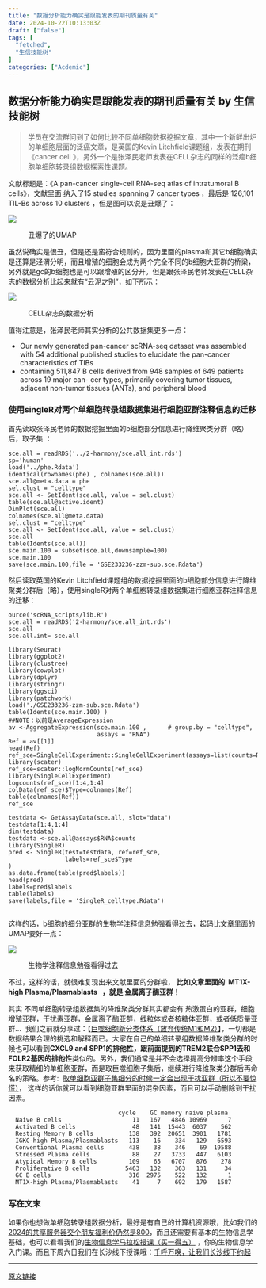 ```yaml
---
title: "数据分析能力确实是跟能发表的期刊质量有关"
date: 2024-10-22T10:13:03Z
draft: ["false"]
tags: [
  "fetched",
  "生信技能树"
]
categories: ["Acdemic"]
---
```

数据分析能力确实是跟能发表的期刊质量有关 by 生信技能树
------
<div><section data-tool="mdnice编辑器" data-website="https://www.mdnice.com"><blockquote data-tool="mdnice编辑器"><span></span><p>学员在交流群问到了如何比较不同单细胞数据挖掘文章，其中一个新鲜出炉的单细胞层面的泛癌文章，是英国的Kevin Litchfield课题组，发表在期刊《cancer cell 》，另外一个是张泽民老师发表在CELL杂志的同样的泛癌b细胞单细胞转录组数据探索性课题。</p></blockquote><p data-tool="mdnice编辑器">文献标题是：《A pan-cancer single-cell RNA-seq atlas of intratumoral B cells》，文献里面 纳入了15 studies spanning 7 cancer types ，最后是 126,101 TIL-Bs across 10 clusters ，但是图可以说是丑爆了：</p><p><img data-galleryid="" data-imgfileid="100050901" data-ratio="0.7611111111111111" data-s="300,640" data-src="https://mmbiz.qpic.cn/mmbiz_png/cZNhZQ6j4wwHmJZpG41OoBV8xGAthdewgC2WdBnriaFtjxcRLIT0QPrrUvNjoR6BImNgjd8QialcBb22arFaWshA/640?wx_fmt=png&amp;from=appmsg" data-type="png" data-w="1080" src="https://mmbiz.qpic.cn/mmbiz_png/cZNhZQ6j4wwHmJZpG41OoBV8xGAthdewgC2WdBnriaFtjxcRLIT0QPrrUvNjoR6BImNgjd8QialcBb22arFaWshA/640?wx_fmt=png&amp;from=appmsg"></p><figure data-tool="mdnice编辑器"><figcaption>丑爆了的UMAP</figcaption></figure><p data-tool="mdnice编辑器">虽然说确实是很丑，但是还是蛮符合规则的，因为里面的plasma和其它b细胞确实是还算是泾渭分明，而且增殖的细胞会成为两个完全不同的b细胞大亚群的桥梁，另外就是gc的b细胞也是可以跟增殖的区分开。但是跟张泽民老师发表在CELL杂志的数据分析比起来就有“云泥之别”，如下所示：</p><p><img data-galleryid="" data-imgfileid="100050899" data-ratio="0.9268518518518518" data-s="300,640" data-src="https://mmbiz.qpic.cn/mmbiz_png/cZNhZQ6j4wwHmJZpG41OoBV8xGAthdewx4CecicA7ica5kryeTBlFgu7wFibpXMCaevNhlszNjic6XkxDmje65LVVA/640?wx_fmt=png&amp;from=appmsg" data-type="png" data-w="1080" src="https://mmbiz.qpic.cn/mmbiz_png/cZNhZQ6j4wwHmJZpG41OoBV8xGAthdewx4CecicA7ica5kryeTBlFgu7wFibpXMCaevNhlszNjic6XkxDmje65LVVA/640?wx_fmt=png&amp;from=appmsg"></p><figure data-tool="mdnice编辑器"><figcaption>CELL杂志的数据分析</figcaption></figure><p data-tool="mdnice编辑器">值得注意是，张泽民老师其实分析的公共数据集更多一点：</p><ul data-tool="mdnice编辑器"><li><section>Our newly generated pan-cancer scRNA-seq dataset was assembled with 54 additional published studies to elucidate the pan-cancer characteristics of TIBs</section></li><li><section>containing 511,847 B cells derived from 948 samples of 649 patients across 19 major can- cer types, primarily covering tumor tissues, adjacent non-tumor tissues (ANTs), and peripheral blood</section></li></ul><h3 data-tool="mdnice编辑器"><span></span><span>使用singleR对两个单细胞转录组数据集进行细胞亚群注释信息的迁移</span><span></span></h3><p data-tool="mdnice编辑器">首先读取张泽民老师的数据挖掘里面的b细胞部分信息进行降维聚类分群<span>（略）</span>后，取子集 ：</p><pre data-tool="mdnice编辑器"><span></span><code>sce.all = readRDS(<span>'../2-harmony/sce.all_int.rds'</span>)<br>sp=<span>'human'</span> <br>load(<span>'../phe.Rdata'</span>) <br>identical(rownames(phe) , colnames(sce.all))<br>sce.all@meta.data = phe<br>sel.clust = <span>"celltype"</span><br>sce.all &lt;- SetIdent(sce.all, value = sel.clust)<br>table(sce.all@active.ident) <br>DimPlot(sce.all) <br>colnames(sce.all@meta.data) <br>sel.clust = <span>"celltype"</span><br>sce.all &lt;- SetIdent(sce.all, value = sel.clust)  <br>sce.all<br>table(Idents(sce.all))<br>sce.main.100 = subset(sce.all,downsample=<span>100</span>)<br>sce.main.100<br>save(sce.main.100,file = <span>'GSE233236-zzm-sub.sce.Rdata'</span>)<br></code></pre><p data-tool="mdnice编辑器">然后读取英国的Kevin Litchfield课题组的数据挖掘里面的b细胞部分信息进行降维聚类分群后<span>（略</span><span>）</span>，使用singleR对两个单细胞转录组数据集进行细胞亚群注释信息的迁移：</p><pre data-tool="mdnice编辑器"><span></span><code>ource(<span>'scRNA_scripts/lib.R'</span>)<br>sce.all = readRDS(<span>'2-harmony/sce.all_int.rds'</span>)<br>sce.all  <br>sce.all.int= sce.all<br> <br><span>library</span>(Seurat)<br><span>library</span>(ggplot2)<br><span>library</span>(clustree)<br><span>library</span>(cowplot)<br><span>library</span>(dplyr)<br><span>library</span>(stringr)<br><span>library</span>(ggsci)  <br><span>library</span>(patchwork)<br>load(<span>'./GSE233236-zzm-sub.sce.Rdata'</span>)  <br>table(Idents(sce.main.100) )<br><span>##NOTE：以前是AverageExpression</span><br>av &lt;-AggregateExpression(sce.main.100 ,      <span># group.by = "celltype",</span><br>                         assays = <span>"RNA"</span>) <br>Ref = av[[<span>1</span>]]<br>head(Ref)<br>ref_sce=SingleCellExperiment::SingleCellExperiment(assays=list(counts=Ref))<br><span>library</span>(scater)<br>ref_sce=scater::logNormCounts(ref_sce)<br><span>library</span>(SingleCellExperiment)<br>logcounts(ref_sce)[<span>1</span>:<span>4</span>,<span>1</span>:<span>4</span>]<br>colData(ref_sce)$Type=colnames(Ref)<br>table(colnames(Ref))<br>ref_sce<br><br>testdata &lt;- GetAssayData(sce.all, slot=<span>"data"</span>)<br>testdata[<span>1</span>:<span>4</span>,<span>1</span>:<span>4</span>]<br>dim(testdata)<br>testdata &lt;-sce.all@assays$RNA$counts <br><span>library</span>(SingleR)<br>pred &lt;- SingleR(test=testdata, ref=ref_sce, <br>                labels=ref_sce$Type<br>)<br>as.data.frame(table(pred$labels))<br>head(pred) <br>labels=pred$labels<br>table(labels)  <br>save(labels,file = <span>'SingleR_celltype.Rdata'</span>) <br><br></code></pre><p data-tool="mdnice编辑器">这样的话，b细胞的细分亚群的生物学注释信息勉强看得过去，起码比文章里面的UMAP要好一点：</p><p><img data-galleryid="" data-imgfileid="100050900" data-ratio="0.8252788104089219" data-s="300,640" data-src="https://mmbiz.qpic.cn/mmbiz_png/cZNhZQ6j4wwHmJZpG41OoBV8xGAthdewPDprQbzq1yfg9VibUDNiaBBuBW4gu7dLFkGYibCeQPz49EWqicE6t5wyPg/640?wx_fmt=png&amp;from=appmsg" data-type="png" data-w="1076" src="https://mmbiz.qpic.cn/mmbiz_png/cZNhZQ6j4wwHmJZpG41OoBV8xGAthdewPDprQbzq1yfg9VibUDNiaBBuBW4gu7dLFkGYibCeQPz49EWqicE6t5wyPg/640?wx_fmt=png&amp;from=appmsg"></p><figure data-tool="mdnice编辑器"><figcaption>生物学注释信息勉强看得过去</figcaption></figure><p data-tool="mdnice编辑器">不过，这样的话，就很难复现出来文献里面的分群啦， <strong>比如文章里面的  MT1X-high Plasma/Plasmablasts   ，就是 金属离子酶亚群！</strong></p><p data-tool="mdnice编辑器">其实 不同单细胞转录组数据集的降维聚类分群其实都会有 热激蛋白的亚群，细胞增殖亚群，干扰素亚群，金属离子酶亚群，线粒体或者核糖体亚群，或者低质量亚群...  我们之前就分享过：【<a href="https://mp.weixin.qq.com/s?__biz=MzAxMDkxODM1Ng==&amp;mid=2247524627&amp;idx=1&amp;sn=8b22bc888f19f1426830cd6e28c1a683&amp;scene=21#wechat_redirect" data-linktype="2">巨噬细胞新分类体系（放弃传统M1和M2）</a>】，一切都是数据结果合理的挑选和解释而已。大家在自己的单细转录组数据降维聚类分群的时候也可以看到<strong>CXCL9 and SPP1的排他性，跟前面提到的TREM2联合SPP1去和FOLR2基因的排他性</strong>类似的。另外，我们通常是并不会选择提高分辨率这个手段来获取精细的单细胞亚群，而是取巨噬细胞子集后，继续进行降维聚类分群后再命名的策略。参考:  <a href="http://mp.weixin.qq.com/s?__biz=MzAxMDkxODM1Ng==&amp;mid=2247528395&amp;idx=1&amp;sn=bcfa5dce6272a959a034a752daaeda5d&amp;chksm=9b4b2f70ac3ca666cc650400ca3e72e6e492ff8bdc005e3a83d8bb0d1992cf799cfadde2425b&amp;scene=21#wechat_redirect" data-linktype="2">取单细胞亚群子集细分的时候一定会出现干扰亚群（所以不要惊慌）</a>， 这样的话你就可以看到细胞亚群里面的混杂因素，而且可以手动删除到干扰因素。</p><pre data-tool="mdnice编辑器"><span></span><code>                               cycle    GC memory naive plasma<br>  Naive B cells                    11   167   4846 10969      7<br>  Activated B cells                48   141  15443  6037    562<br>  Resting Memory B cells          138   392  20651  3901   1781<br>  IGKC-high Plasma/Plasmablasts   113    16    334   129   6593<br>  Conventional Plasma cells       438    38    346    69  19588<br>  Stressed Plasma cells            88    27   3733   447   6103<br>  Atypical Memory B cells         109    65   6707   876    278<br>  Proliferative B cells          5463   132    363   131     34<br>  GC B cells                      316  2975    522   132      1<br>  MT1X-high Plasma/Plasmablasts    41     7    692   179   1587<br></code></pre></section><section data-tool="mdnice编辑器" data-website="https://www.mdnice.com"><h3 data-tool="mdnice编辑器"><span>写在文末</span></h3></section><p>如果你也想做单细胞转录组数据分析，<span>最好是有自己的计算机资源哦，比如我们的</span><a target="_blank" href="http://mp.weixin.qq.com/s?__biz=MzAxMDkxODM1Ng==&amp;mid=2247533037&amp;idx=2&amp;sn=e6dd07e9339a84c8cbad2a9d6b42c8ca&amp;chksm=9b4b0156ac3c88403c55822722f6a93cde401fbb7b7cdbaee2a07211347e751ce414b7a47ec7&amp;scene=21#wechat_redirect" textvalue="2024的共享服务器交个朋友福利价仍然‍是800" linktype="text" imgurl="" imgdata="null" data-itemshowtype="0" tab="innerlink" data-linktype="2" hasload="1">2024的共享服务器交个朋友福利价仍然是800</a><span>，而且还需要有基本的生物信息学基础，也可以看看我们的</span><a target="_blank" href="http://mp.weixin.qq.com/s?__biz=MzAxMDkxODM1Ng==&amp;mid=2247531929&amp;idx=1&amp;sn=f6f16b7bf6b907360d6d0052e3d10cf6&amp;chksm=9b4b3d22ac3cb434b6aa7753a4cf0f266578147ccf10b49cc834e46af578ee6de99be0accb30&amp;scene=21#wechat_redirect" textvalue="生物信息学马拉‍松授课（买一得五）" linktype="text" imgurl="" imgdata="null" data-itemshowtype="0" tab="innerlink" data-linktype="2" hasload="1">生物信息学马拉松授课（买一得五）</a><span> ，你的生物信息学入门课。而且下周六日我们在长沙线下授课哦：</span><span><a target="_blank" href="http://mp.weixin.qq.com/s?__biz=MzAxMDkxODM1Ng==&amp;mid=2247534419&amp;idx=1&amp;sn=45f3aa273b6d617e0ea4c543e8c59a7c&amp;chksm=9b4b07e8ac3c8efe736ab0f923d796d06e1e6413eeff4bf60713a1c986fb6d50279bef0b12fa&amp;scene=21#wechat_redirect" textvalue="千呼万唤‍，让我们广州线下约起" linktype="text" imgurl="" imgdata="null" data-itemshowtype="0" tab="innerlink" data-linktype="2" hasload="1">千呼万唤，让我们<span>长沙</span>线下约起</a></span></p><p><mp-style-type data-value="3"></mp-style-type></p></div>  
<hr>
<a href="https://mp.weixin.qq.com/s/1xZhrve6OXrEHVVvkbpXYQ",target="_blank" rel="noopener noreferrer">原文链接</a>
